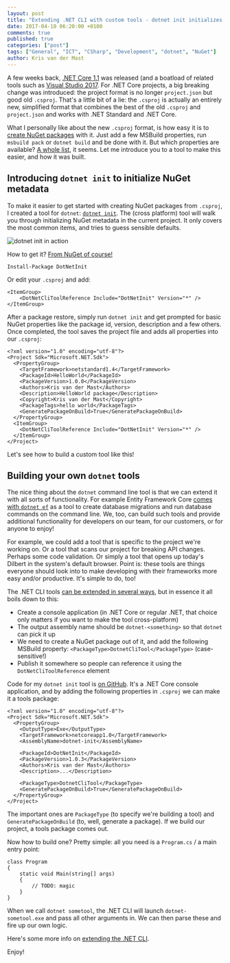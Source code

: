 ```yaml
---
layout: post
title: "Extending .NET CLI with custom tools - dotnet init initializes your NuGet package"
date: 2017-04-10 06:20:00 +0100
comments: true
published: true
categories: ["post"]
tags: ["General", "ICT", "CSharp", "Development", "dotnet", "NuGet"]
author: Kris van der Mast
---			
```


A few weeks back, [.NET Core 1.1](https://www.microsoft.com/net/core#windowscmd) was released (and a boatload of related tools such as [Visual Studio 2017](http://www.visualstudio.com). For .NET Core projects, a big breaking change was introduced: the project format is no longer `project.json` but good old `.csproj`. That's a little bit of a lie: the `.csproj` is actually an entirely new, simplified format that combines the best of the old `.csproj` and `project.json` and works with .NET Standard and .NET Core.

What I personally like about the new `.csproj` format, is how easy it is to [create NuGet packages](https://docs.microsoft.com/en-us/nuget/guides/create-net-standard-packages-vs2017) with it. Just add a few MSBuild properties, run `msbuild pack` or `dotnet build` and be done with it. But which properties are available? [A whole list](https://github.com/dotnet/docs/blob/master/docs/core/tools/csproj.md), it seems. Let me introduce you to a tool to make this easier, and how it was built.

## Introducing `dotnet init` to initialize NuGet metadata

To make it easier to get started with creating NuGet packages from `.csproj`, I created a tool for `dotnet`: [`dotnet init`](https://github.com/maartenba/dotnetcli-init). The (cross platform) tool will walk you through initializing NuGet metadata in the current project. It only covers the most common items, and tries to guess sensible defaults.

![dotnet init in action](/images/2017-04-10-extending-dotnet-cli-with-custom-tools/tool-in-action.png)

How to get it? [From NuGet of course!](https://www.nuget.org/packages/DotNetInit)

	Install-Package DotNetInit

Or edit your `.csproj` and add:

	<ItemGroup>
		<DotNetCliToolReference Include="DotNetInit" Version="*" />
	</ItemGroup>
	
After a package restore, simply run `dotnet init` and get prompted for basic NuGet properties like the package id, version, description and a few others. Once completed, the tool saves the project file and adds all properties into our `.csproj`:

    <?xml version="1.0" encoding="utf-8"?>
    <Project Sdk="Microsoft.NET.Sdk">
      <PropertyGroup>
        <TargetFramework>netstandard1.4</TargetFramework>
        <PackageId>HelloWorld</PackageId>
        <PackageVersion>1.0.0</PackageVersion>
        <Authors>Kris van der Mast</Authors>
        <Description>HelloWorld package</Description>
        <Copyright>Kris van der Mast</Copyright>
        <PackageTags>hello world</PackageTags>
        <GeneratePackageOnBuild>True</GeneratePackageOnBuild>
      </PropertyGroup>
      <ItemGroup>
        <DotNetCliToolReference Include="DotNetInit" Version="*" />
      </ItemGroup>
    </Project>

Let's see how to build a custom tool like this!

## Building your own `dotnet` tools

The nice thing about the `dotnet` command line tool is that we can extend it with all sorts of functionality. For example Entity Framework Core [comes with `dotnet ef`](https://docs.microsoft.com/en-us/ef/core/miscellaneous/cli/dotnet) as a tool to create database migrations and run database commands on the command line. We, too, can build such tools and provide additional functionality for developers on our team, for our customers, or for anyone to enjoy!

For example, we could add a tool that is specific to the project we're working on. Or a tool that scans our project for breaking API changes. Perhaps some code validation. Or simply a tool that opens up today's Dilbert in the system's default browser. Point is: these tools are things everyone should look into to make developing with their frameworks more easy and/or productive. It's simple to do, too!

The .NET CLI tools [can be extended in several ways](https://github.com/dotnet/docs/blob/master/docs/core/tools/extensibility.md), but in essence it all boils down to this:

* Create a console application (in .NET Core or regular .NET, that choice only matters if you want to make the tool cross-platform)
* The output assembly name should be `dotnet-<something>` so that `dotnet` can pick it up
* We need to create a NuGet package out of it, and add the following MSBuild property: `<PackageType>DotnetCliTool</PackageType>` (case-sensitive!)
* Publish it somewhere so people can reference it using the `DotNetCliToolReference` element

Code for my `dotnet init` tool is [on GitHub](https://github.com/maartenba/dotnetcli-init). It's a .NET Core console application, and by adding the following properties in `.csproj` we can make it a tools package:

    <?xml version="1.0" encoding="utf-8"?>
    <Project Sdk="Microsoft.NET.Sdk">
      <PropertyGroup>
        <OutputType>Exe</OutputType>
        <TargetFramework>netcoreapp1.0</TargetFramework>
        <AssemblyName>dotnet-init</AssemblyName>
        
        <PackageId>DotNetInit</PackageId>
        <PackageVersion>1.0.3</PackageVersion>
        <Authors>Kris van der Mast</Authors>
        <Description>...</Description>
        
        <PackageType>DotnetCliTool</PackageType>
        <GeneratePackageOnBuild>True</GeneratePackageOnBuild>
      </PropertyGroup>
    </Project>

The important ones are `PackageType` (to specify we're building a tool) and `GeneratePackageOnBuild` (to, well, generate a package). If we build our project, a tools package comes out.

Now how to build one? Pretty simple: all you need is a `Program.cs` / a main entry point:

    class Program
    {
        static void Main(string[] args)
        {
            // TODO: magic
        }
    }

When we call `dotnet sometool`, the .NET CLI will launch `dotnet-sometool.exe` and pass all other arguments in. We can then parse these and fire up our own logic.

Here's some more info on [extending the .NET CLI](https://github.com/dotnet/docs/blob/master/docs/core/tools/extensibility.md).

Enjoy!
